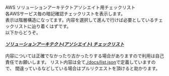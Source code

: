 AWS ソリューションアーキテクトアソシエイト用チェックリスト<br>
各AWSサービス毎の暗記確認チェックリストを表示します。<br>
表示は階層構造になってます。内容を選択して進んで行けば必要としているチェックリストに辿り着くはずです。<br>
以下からどうぞ。<br>
<br>
***[ソリューションアーキテクト(アソシエイト) チェックリスト](https://simpart.github.io/saa-checklist/)***
<br>
<br>
内容については正確でなかったり古かったりする場合がありますので利用は自己責任でお願いします。
リスト内容は全て[./docs/list.json](https://github.com/simpart/saa-checklist/blob/master/docs/list.json)で定義していますので、
間違っているなどしている場合はプルリクエストを頂けると助かります。
